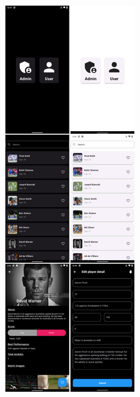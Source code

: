 <img src="/assets/screen_shots/select_account_dark.png" alt="fishy" width="200px" class="bg-primary"> <img src="/assets/screen_shots/select_account_light.png" alt="fishy" width="200px" class="bg-primary"> <img src="/assets/screen_shots/search_dark.png" alt="fishy" width="200px" class="bg-primary">    <img src="/assets/screen_shots/search_light.png" alt="fishy" width="200px" class="bg-primary">    <img src="/assets/screen_shots/player_detail.png" alt="fishy" width="200px" class="bg-primary"> <img src="/assets/screen_shots/edit_player_detail.png" alt="fishy" width="200px" class="bg-primary">
